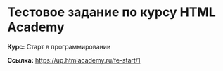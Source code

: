 # Тестовое задание по курсу HTML Academy
**Курс:** Старт в программировании

**Ссылка:** https://up.htmlacademy.ru/fe-start/1